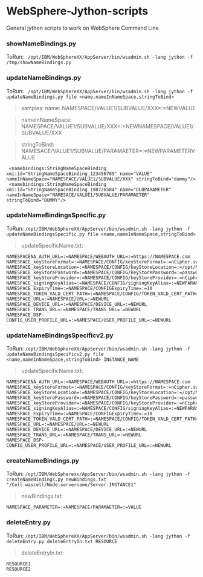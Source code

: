 # WebSphere-Jython-scripts
General jython scripts to work on WebSphere Command Line

### showNameBindings.py
ToRun: ``` /opt/IBM/WebSphereXX/AppServer/bin/wsadmin.sh -lang jython -f /tmp/showNameBindings.py```

### updateNameBindings.py

ToRun: ``` /opt/IBM/WebSphereXX/AppServer/bin/wsadmin.sh -lang jython -f updateNameBindings.py file <name,nameInNameSpace,stringToBind>```

>samples:
>name:
NAMESPACE/VALUE1/SUBVALUE/XXX=:=NEWVALUE

>nameInNameSpace:
NAMESPACE/VALUE1/SUBVALUE/XXX=:=NEWNAMESPACE/VALUE1/SUBVALUE/XXX

>stringToBind:
NAMESACE/VALUE1/SUBVALUE/PARAMAETER=:=NEWPARAMETERVALUE
```
 <namebindings:StringNameSpaceBinding xmi:id="StringNameSpaceBinding_123456789" name="VALUE" nameInNameSpace="NAMESPACE/VALUE1/SUBVALUE/XXX" stringToBind="dummy"/>
 <namebindings:StringNameSpaceBinding xmi:id="StringNameSpaceBinding_198726584" name="OLDPARAMETER" nameInNameSpace="NAMESACE/VALUE1/SUBVALUE/PARAMAETER" stringToBind="DUMMY"/>
```
### updateNameBindingsSpecific.py

ToRun: ```/opt/IBM/WebSphereXX/AppServer/bin/wsadmin.sh -lang jython -f updateNameBindingsSpecific.py file <name,nameInNameSpace,stringToBind>```

>updateSpecificName.txt:
```
NAMESPACENA_AUTH_URL=:=NAMESPACE/WEBAUTH_URL=:=https://NAMESPACE.com
NAMESPACE_keyStoreFormat=:=NAMESPACE/CONFIG/keyStoreFormat=:=nCipher.sworld
NAMESPACE_keyStoreLocation=:=NAMESPACE/CONFIG/keyStoreLocation=:=/opt/NAMESPACE/keystore/config/name.keystore
NAMESPACE_keyStorePassword=:=NAMESPACE/CONFIG/keyStorePassword=:=password
NAMESPACE_keyStoreProvider=:=NAMESPACE/CONFIG/keyStoreProvider=:=nCipherKM
NAMESPACE_signingKeyAlias=:=NAMESPACE/CONFIG/signingKeyAlias=:=NEWPARAMETER
NAMESPACE_ExpiryTime=:=NAMESPACE/CONFIGExpiryTime=:=10
NAMESPACE_TOKEN_VALD_CERT_PATH=:=NAMESPACE/CONFIG/TOKEN_VALD_CERT_PATH=:=/opt/NAMESPACE/keystore/credential_encryption_sha256.cer
NAMESPACE_URL=:=NAMESPACE/URL=:=NEWURL
NAMESPACE_DEVICE_URL=:=NAMESPACE/DEVICE_URL=:=NEWURL
NAMESPACE_TRANS_URL=:=NAMESPACE/TRANS_URL=:=NEWURL
NAMESPACE_DSP-CONFIG_USER_PROFILE_URL=:=NAMESPACE/USER_PROFILE_URL=:=NEWURL
```
### updateNameBindingsSpecificv2.py

ToRun: ``` /opt/IBM/WebSphereXX/AppServer/bin/wsadmin.sh -lang jython -f updateNameBindingsSpecificv2.py file <name,nameInNameSpace,stringToBind> INSTANCE_NAME ```

>updateSpecificName.txt:
```
NAMESPACENA_AUTH_URL=:=NAMESPACE/WEBAUTH_URL=:=https://NAMESPACE.com
NAMESPACE_keyStoreFormat=:=NAMESPACE/CONFIG/keyStoreFormat=:=nCipher.sworld
NAMESPACE_keyStoreLocation=:=NAMESPACE/CONFIG/keyStoreLocation=:=/opt/NAMESPACE/keystore/config/name.keystore
NAMESPACE_keyStorePassword=:=NAMESPACE/CONFIG/keyStorePassword=:=password
NAMESPACE_keyStoreProvider=:=NAMESPACE/CONFIG/keyStoreProvider=:=nCipherKM
NAMESPACE_signingKeyAlias=:=NAMESPACE/CONFIG/signingKeyAlias=:=NEWPARAMETER
NAMESPACE_ExpiryTime=:=NAMESPACE/CONFIGExpiryTime=:=10
NAMESPACE_TOKEN_VALD_CERT_PATH=:=NAMESPACE/CONFIG/TOKEN_VALD_CERT_PATH=:=/opt/NAMESPACE/keystore/credential_encryption_sha256.cer
NAMESPACE_URL=:=NAMESPACE/URL=:=NEWURL
NAMESPACE_DEVICE_URL=:=NAMESPACE/DEVICE_URL=:=NEWURL
NAMESPACE_TRANS_URL=:=NAMESPACE/TRANS_URL=:=NEWURL
NAMESPACE_DSP-CONFIG_USER_PROFILE_URL=:=NAMESPACE/USER_PROFILE_URL=:=NEWURL
```
### createNameBindings.py

ToRun: ```/opt/IBM/WebSpherexx/AppServer/bin/wsadmin.sh -lang jython -f createNameBindings.py newBindings.txt "/Cell:wascell/Node:servername/Server:INSTANCE1"```

>newBindings.txt:
```
NAMESPACE_PARAMETER=:=NAMESPACE/PARAMAETER=:=VALUE
```
### deleteEntry.py

ToRun: ```/opt/IBM/WebSphereXX/AppServer/bin/wsadmin.sh -lang jython -f deleteEntry.py deleteEntryIn.txt RESOURCE```

>deleteEntryIn.txt:
```
RESOURCE1
RESOURCE2
```
